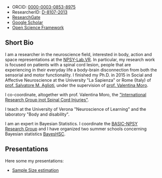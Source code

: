 * ORCID: [0000-0003-0853-8975](https://orcid.org/0000-0003-0853-8975)
* ResearcherID: [D-8107-2013](https://publons.com/researcher/D-8107-2013/)
* [ResearchGate](https://www.researchgate.net/profile/Michele_Scandola)
* [Google Scholar](https://scholar.google.com/citations?user=mRc0hxsAAAAJ&hl=it)
* [Open Science Framework](https://osf.io/4kcn2/)

## Short Bio

I am a researcher in the neuroscience field, interested in body, action and space representations at the [NPSY-Lab.VR](http://sites.hss.univr.it/npsy-labvr/).
In particular, my research work is focused on patients with a spinal cord lesion,
people that are experiencing in their everyday life a body-brain disconnection from both the sensorial and 
motor functionality.
I finished my Ph.D. in 2015 in Social and Affective Neuroscience at the University "La Sapienza" or Rome (Italy) of [prof. Salvatore M. Aglioti](https://agliotilab.org/lab-staff/principal-investigator), under the supervision of [prof. Valentina Moro](www.dsu.univr.it/?ent=persona&id=2097).

I co-coordinate, altogether with prof. Valentina Moro, the ["International Research Group inot Spinal Cord Injuries"](http://sites.hss.univr.it/npsy-labvr/spinal-cord-injury-research-center/).

I teach at the University of Verona "Neuroscience of Learning" and the laboratory "Body and disability".

I am an expert in Bayesian Statistics. I coordinate the [BASIC-NPSY Research Group](http://sites.hss.univr.it/npsy-labvr/basic-npsy-research-group/) and I have organized two summer schools concerning Bayesian statistics [BayesHSC](http://sites.hss.univr.it/bayeshsc/).

## Presentations

Here some my presentations:

- [Sample Size estimation](https://michelescandola.github.io/samplesize_presentation.html)
